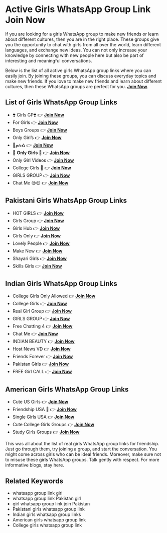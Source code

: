 # Active Girls WhatsApp Group Link Join Now

If you are looking for a girls WhatsApp group to make new friends or learn about different cultures, then you are in the right place. These groups give you the opportunity to chat with girls from all over the world, learn different languages, and exchange new ideas. You can not only increase your knowledge by connecting with new people here but also be part of interesting and meaningful conversations.

Below is the list of all active girls WhatsApp group links where you can easily join. By joining these groups, you can discuss everyday topics and make new friends. If you love to make new friends and learn about different cultures, then these WhatsApp groups are perfect for you. [**Join Now**](https://tazagame.site/foreign-girl-whatsapp-group-link-join-now/).

## List of Girls WhatsApp Group Links

- ❣️ Girls GP❣️ 👉 [**Join Now**](https://tazagame.site/foreign-girl-whatsapp-group-link-join-now/)  
- For Girls 👉 [**Join Now**](https://tazagame.site/foreign-girl-whatsapp-group-link-join-now/)  
- Boys Groups 👉 [**Join Now**](https://tazagame.site/foreign-girl-whatsapp-group-link-join-now/)  
- Only Girl’s 👉 [**Join Now**](https://tazagame.site/foreign-girl-whatsapp-group-link-join-now/)  
- 🌹𝓰𝓲𝓻𝓵𝓼 👉 [**Join Now**](https://tazagame.site/foreign-girl-whatsapp-group-link-join-now/)  
- 🥰 𝐎𝐧𝐥𝐲 𝐆𝐢𝐫𝐥𝐬 🥰 👉 [**Join Now**](https://tazagame.site/foreign-girl-whatsapp-group-link-join-now/)  
- Only Girl Videos 👉 [**Join Now**](https://tazagame.site/foreign-girl-whatsapp-group-link-join-now/)  
- College Girls 💜 👉 [**Join Now**](https://tazagame.site/foreign-girl-whatsapp-group-link-join-now/)  
- GIRLS GROUP 👉 [**Join Now**](https://tazagame.site/foreign-girl-whatsapp-group-link-join-now/)  
- Chat Me 😌😌 👉 [**Join Now**](https://tazagame.site/foreign-girl-whatsapp-group-link-join-now/)  

## Pakistani Girls WhatsApp Group Links

- HOT GIRLS 👉 [**Join Now**](https://tazagame.site/foreign-girl-whatsapp-group-link-join-now/)  
- Girls Group 👉 [**Join Now**](https://tazagame.site/foreign-girl-whatsapp-group-link-join-now/)  
- Girls Hub 👉 [**Join Now**](https://tazagame.site/foreign-girl-whatsapp-group-link-join-now/)  
- Girls Only 👉 [**Join Now**](https://tazagame.site/foreign-girl-whatsapp-group-link-join-now/)  
- Lovely People 👉 [**Join Now**](https://tazagame.site/foreign-girl-whatsapp-group-link-join-now/)  
- Make New 👉 [**Join Now**](https://tazagame.site/foreign-girl-whatsapp-group-link-join-now/)  
- Shayari Girls 👉 [**Join Now**](https://tazagame.site/foreign-girl-whatsapp-group-link-join-now/)  
- Skills Girls 👉 [**Join Now**](https://tazagame.site/foreign-girl-whatsapp-group-link-join-now/)  

## Indian Girls WhatsApp Group Links

- College Girls Only Allowed 👉 [**Join Now**](https://tazagame.site/foreign-girl-whatsapp-group-link-join-now/)  
- College Girls 👉 [**Join Now**](https://tazagame.site/foreign-girl-whatsapp-group-link-join-now/)  
- Real Girl Group 👉 [**Join Now**](https://tazagame.site/foreign-girl-whatsapp-group-link-join-now/)  
- GIRLS GROUP 👉 [**Join Now**](https://tazagame.site/foreign-girl-whatsapp-group-link-join-now/)  
- Free Chatting 4 👉 [**Join Now**](https://tazagame.site/foreign-girl-whatsapp-group-link-join-now/)  
- Chat Me 👉 [**Join Now**](https://tazagame.site/foreign-girl-whatsapp-group-link-join-now/)  
- INDIAN BEAUTY 👉 [**Join Now**](https://tazagame.site/foreign-girl-whatsapp-group-link-join-now/)  
- Host News VD 👉 [**Join Now**](https://tazagame.site/foreign-girl-whatsapp-group-link-join-now/)  
- Friends Forever 👉 [**Join Now**](https://tazagame.site/foreign-girl-whatsapp-group-link-join-now/)  
- Pakistan Girls 👉 [**Join Now**](https://tazagame.site/foreign-girl-whatsapp-group-link-join-now/)  
- FREE Girl CALL 👉 [**Join Now**](https://tazagame.site/foreign-girl-whatsapp-group-link-join-now/)  

## American Girls WhatsApp Group Links

- Cute US Girls 👉 [**Join Now**](https://tazagame.site/foreign-girl-whatsapp-group-link-join-now/)  
- Friendship USA 🌹 👉 [**Join Now**](https://tazagame.site/foreign-girl-whatsapp-group-link-join-now/)  
- Single Girls USA 👉 [**Join Now**](https://tazagame.site/foreign-girl-whatsapp-group-link-join-now/)  
- Cute College Girls Groups 👉 [**Join Now**](https://tazagame.site/foreign-girl-whatsapp-group-link-join-now/)  
- Study Girls Groups 👉 [**Join Now**](https://tazagame.site/foreign-girl-whatsapp-group-link-join-now/)  

This was all about the list of real girls WhatsApp group links for friendship. Just go through them, try joining a group, and start the conversation. You might come across girls who can be ideal friends. Moreover, make sure not to misuse these girls WhatsApp groups. Talk gently with respect. For more informative blogs, stay here.  

## Related Keywords

- whatsapp group link girl  
- whatsapp group link Pakistan girl  
- girl whatsapp group link join Pakistan  
- Pakistani girls whatsapp group link  
- Indian girls whatsapp group links  
- American girls whatsapp group link  
- College girls whatsapp group link  
